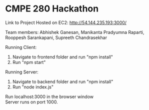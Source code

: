 # CMPE 280 Hackathon

Link to Project Hosted on EC2: http://54.144.235.193:3000/

Team members: Abhishek Ganesan, Manikanta Pradyumna Raparti, Rooppesh Sarankapani, Supreeth Chandrasekhar

Running Client:

1. Navigate to frontend folder and run "npm install"
2. Run "npm start"

Running Server:

1. Navigate to backend folder and run "npm install"
2. Run "node index.js"

Run localhost:3000 in the browser window </br>
Server runs on port 1000.
